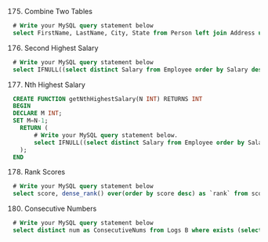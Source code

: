 175. Combine Two Tables
```sql
# Write your MySQL query statement below
select FirstName, LastName, City, State from Person left join Address using (PersonId)
```
176. Second Highest Salary
```sql
# Write your MySQL query statement below
select IFNULL((select distinct Salary from Employee order by Salary desc limit 1,1), null) as SecondHighestSalary;
```
177. Nth Highest Salary
```sql
CREATE FUNCTION getNthHighestSalary(N INT) RETURNS INT
BEGIN
DECLARE M INT;
SET M=N-1;
  RETURN (
      # Write your MySQL query statement below.
      select IFNULL((select distinct Salary from Employee order by Salary desc limit M, 1), null)
  );
END
```
178. Rank Scores
```sql
# Write your MySQL query statement below
select score, dense_rank() over(order by score desc) as `rank` from scores;
```
180. Consecutive Numbers
```sql
# Write your MySQL query statement below
select distinct num as ConsecutiveNums from Logs B where exists (select * from Logs A where A.id = B.id - 1 and A.num = B.num) and exists (select * from Logs C where C.id = B.id + 1 and C.num = B.num);
```
